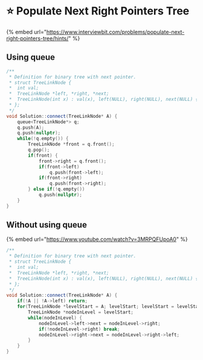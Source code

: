 # ⭐ Populate Next Right Pointers Tree

{% embed url="https://www.interviewbit.com/problems/populate-next-right-pointers-tree/hints/" %}

## Using queue

```cpp
/**
 * Definition for binary tree with next pointer.
 * struct TreeLinkNode {
 *  int val;
 *  TreeLinkNode *left, *right, *next;
 *  TreeLinkNode(int x) : val(x), left(NULL), right(NULL), next(NULL) {}
 * };
 */
void Solution::connect(TreeLinkNode* A) {
    queue<TreeLinkNode*> q;
    q.push(A);
    q.push(nullptr);
    while(!q.empty()) {
        TreeLinkNode *front = q.front();
        q.pop();
        if(front) {
            front->right = q.front();
            if(front->left)
                q.push(front->left);
            if(front->right)
                q.push(front->right);
        } else if(!q.empty())
            q.push(nullptr);
    }
}
```

## Without using queue

{% embed url="https://www.youtube.com/watch?v=3MRPQFUpoA0" %}

```cpp
/**
 * Definition for binary tree with next pointer.
 * struct TreeLinkNode {
 *  int val;
 *  TreeLinkNode *left, *right, *next;
 *  TreeLinkNode(int x) : val(x), left(NULL), right(NULL), next(NULL) {}
 * };
 */
void Solution::connect(TreeLinkNode* A) {
    if(!A || !A->left) return;
    for(TreeLinkNode *levelStart = A; levelStart; levelStart = levelStart->left) {
        TreeLinkNode *nodeInLevel = levelStart;
        while(nodeInLevel) {
            nodeInLevel->left->next = nodeInLevel->right;
            if(!nodeInLevel->right) break;
            nodeInLevel->right->next = nodeInLevel->right->left;
        }
    }
}
```

